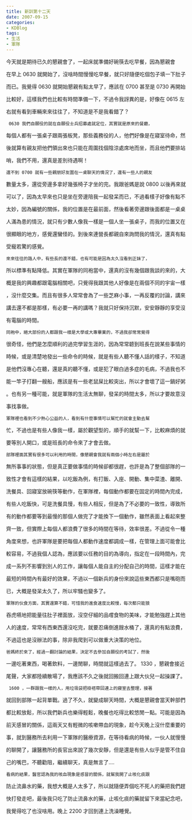 ```yaml
---
title: 新訓第十二天
date: 2007-09-15
categories:
- KDBlog
tags:
- 生活
- 軍隊
---
```

今天就是期待已久的懇親會了，一起床就準備好碗筷去吃早餐，因為懇親會

在早上 0630 就開始了，沒啥時間慢慢吃早餐，就只好隨便吃個包子填一下肚子

而已。我覺得 0630 就開始懇親有點太早了，應該在 0700 甚至是 0730 再開始

比較好，這樣我們也比較有時間準備一下，不過令我訝異的是，好像在 0615 左

右就有看到車輛來來往往了，不知道是不是我看錯了？

     0630 我們自願役的就在自願役士兵招募處就定位，其實就是原來的餐廳，

每個人都有一張桌子跟兩張板凳，那些義務役的人，他們好像是在寢室待命，然

後就算有親友把他們領出來也只能在周圍找個陰涼處席地而坐，而且他們要排站

哨，我們不用，還真是差別待遇啊！

    還不到 0700 就有一些親朋好友圍在一桌聊天的情況了，還有一些人的親友

數量太多，還從旁邊多拿好幾張椅子才坐的完。我跟爸媽是說 0800 以後再來就

可以了，因為太早來也只是坐在旁邊陪我一起發呆而已，不過看樣子好像有點不

太妙，因為編號的關係，我的位置是在最前面，然後看著旁邊跟後面都是一桌桌

人滿為患的情況，就只有少數人像我一樣是一個人坐一張桌子，而我的位置又在

很顯眼的地方，感覺還蠻怪的。到後來連營長都親自來詢問我的情況，還真有點

受寵若驚的感覺。

    來來往往的路人中，有些長的還不錯，也有可能是因為太久沒看到正妹了，

所以標準有點降低。其實在軍隊的同袍當中，還真的沒有幾個跟我談的來的，大

概是我的興趣都跟電腦相關吧，只覺得我跟其他人好像是在兩個不同的宇宙一樣

，沒什麼交集。而且有很多人常常會為了一些芝麻小事，一再反覆的討論，講來

講去還不都是那樣，有必要一再的講嗎？我就只好保持沉默，安安靜靜的享受沒

有電腦的時間。

    同袍中，絕大部份的人都跟我一樣是大學或大專畢業的，不過我卻常常覺得

很奇怪，他們是怎麼順利的過完學習生涯的，因為常常聼到班長在說某些事情的

時候，或是清楚地發出一些命令的時候，就是有些人聽不懂人話的樣子，不知道

是他們沒專心在聽，還是真的聽不懂，或是犯了眼白過多症的毛病，不過我也不

能一竿子打翻一艘船，應該是有一些老鼠屎比較突出，所以才會壞了這一鍋好粥

。也有另一種可能，就是軍隊的生活太無聊，發呆的時間太多，所以才要故意沒

事找事做。

    軍隊裡也看到不少熱心公益的人，看到有什麼事情可以幫忙的就會主動去幫

忙，不過也是有些人像我一樣，屬於觀望型的，順手的就幫一下，比較麻煩的就

要等別人開口，或是班長的命令來了才會去做。

    部隊裡面其實有很多可以利用的時間，像懇親會我就有兩個小時左右是屬於

無所事事的狀態，但是真正要做事情的時候卻都很趕，也許是為了整個部隊的一

致性才會有這樣的結果，以吃飯為例，有打飯、入座、開動、集中菜渣、離開、

洗餐具、回寢室放碗筷等動作，在軍隊裡，每個動作都要在固定的時間內完成，

有些人吃飯快，可是洗餐具慢，有些人相反，但是為了不必要的一致性，導致所

有的動作都要等到最慢的那個人做完了才能換下一個動作，雖然表面上看起來整

齊一致，但實際上每個人都浪費了很多的時間在等待，效率很差。不過從令一種

角度來想，也許軍隊是要把每個人都動作速度都調成一樣，在管理上面可能會比

較容易，不過我個人認為，應該要以任務的目的為導向，指定在一段時間內，完

成一系列不影響到別人的工作，讓每個人能自主的分配自己的時間，這樣才能在

最短的時間內有最好的效果，不過以一個新兵的身份來說這些東西都只是嘴砲而

已，大概是發呆太久了，所以牢騷也變多了。

    軍隊的伙食方面，其實還算不錯，可惜我的進食速度比較慢，每次都只能狼

吞虎嚥地把能量往肚子裡面放，沒空仔細的品嚐食物的美味，才能勉強趕上其他

人的速度，常常有西東西還沒吃完，就要忍痛倒進餿水桶了，還真的有點浪費，

不過這也是沒辦法的事，除非我爬到可以做重大決策的地位。

    爸媽終於來了，經過一翻討論的結果，決定不去參加自願役的考試了，然後

一邊吃著東西，喝著飲料，一邊閒聊，時間就這樣過去了。 1330 ，懇親會接近

尾聲，大家都陸續散場了，我應該不久之後就回搬回連上跟大伙兒一起操課了。

     1600 ，一群跟我一樣的人，用垃圾袋把褂褡帶回連上的寢室去整理，接著

就回到部隊一起背單戰。過了不久，就變成聊天時間，大概是懇親會當天幹部們

都比較放鬆，所以我們新兵也樂得輕鬆，晚餐也吃得比較悠閒一點。可能是因為

前天感冒的關係，這兩天又有輕微的咳嗽帶血的現象，趁今天晚上沒什麼重要的

事，就到醫務所去利用一下軍隊的醫療資源，在等待看病的時候，一伙人就慢慢

的聊開了，讓醫務所的長官出來說了幾次安靜，但是還是有些人似乎是管不住自

己的嘴巴，不聽勸阻，繼續聊天，真是無言了....

    看病的結果，醫官認為我的咳血現象是感冒的關係，就幫我開了止咳化痰跟

防止流鼻水的藥，我想大概是人太多了，所以就隨便弄個吃不死人的藥把我們趕

快打發走吧，最後我只吃了防止流鼻水的藥，止咳化痰的藥就留下來當紀念吧，

我覺得吃了也沒啥用。晚上 2200 才回到連上洗澡睡覺。

